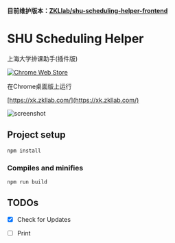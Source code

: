 **目前维护版本：[ZKLlab/shu-scheduling-helper-frontend](https://github.com/ZKLlab/shu-scheduling-helper-frontend)**

# SHU Scheduling Helper

上海大学排课助手(插件版)

[![Chrome Web Store](https://img.shields.io/chrome-web-store/v/kmgdfejkkpmeimbkglbjmgbfiggimfhp.svg)](https://chrome.google.com/webstore/detail/kmgdfejkkpmeimbkglbjmgbfiggimfhp)

在Chrome桌面版上运行

[https://xk.zkllab.com/](https://xk.zkllab.com/)

![screenshot](https://xk.zkllab.com/screenshot-github-0.png)

## Project setup

```
npm install
```

### Compiles and minifies

```
npm run build
```

## TODOs

- [x] Check for Updates

- [ ] Print
